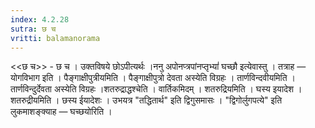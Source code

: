```yaml
---
index: 4.2.28
sutra: छ च
vritti: balamanorama
---
```


<<छ च>> - छ च । उक्तविषये छोऽपीत्यर्थः ।ननु अपोनप्त्रपांनप्तृभ्यां॑ घच्छौ इत्येवास्तु । तत्राह — योगविभाग इति । पैङ्गाक्षीपुत्रीयमिति । पैङ्गाक्षीपुत्रो देवता अस्येति विग्रहः । तार्णविन्दवीयमिति । तार्णविन्दुर्देवता अस्येति विग्रहः ।शतरुद्राद्धश्चेति । वार्तिकमिदम् । शतरुद्रियमिति । घस्य इयादेश । शतरुद्रीयमिति । छस्य ईयादेशः । उभयत्र "तद्धितार्थ" इति द्विगुसमासः । "द्विगोर्लुगपत्ये" इति लुकमाशङ्क्याह — घच्छयोरिति । 
